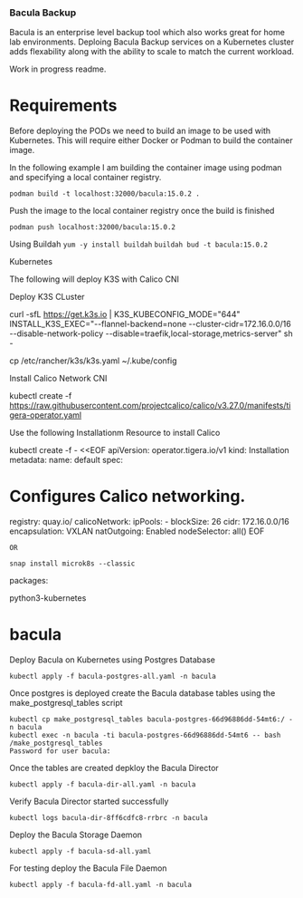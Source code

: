 ### Bacula Backup

  Bacula is an enterprise level backup tool which also works great for home lab environments. Deploing Bacula Backup services on a Kubernetes cluster adds flexability along with the ability to scale to match the current workload. 

Work in progress readme. 

# Requirements

Before deploying the PODs we need to build an image to be used with Kubernetes. This will require either Docker or Podman to build the container image. 

In the following example I am building the container image using podman and specifying a local container registry.

```podman build -t localhost:32000/bacula:15.0.2 .```

Push the image to the local container registry once the build is finished

```podman push localhost:32000/bacula:15.0.2```


Using Buildah
```yum -y install buildah```
```buildah bud -t bacula:15.0.2```

Kubernetes 

The following will deploy K3S with Calico CNI

Deploy K3S CLuster


curl -sfL https://get.k3s.io | K3S_KUBECONFIG_MODE="644" INSTALL_K3S_EXEC="--flannel-backend=none --cluster-cidr=172.16.0.0/16 --disable-network-policy --disable=traefik,local-storage,metrics-server" sh -

cp /etc/rancher/k3s/k3s.yaml ~/.kube/config

Install Calico Network CNI

kubectl create -f https://raw.githubusercontent.com/projectcalico/calico/v3.27.0/manifests/tigera-operator.yaml

Use the following Installationm Resource to install Calico

kubectl create -f - <<EOF
apiVersion: operator.tigera.io/v1
kind: Installation
metadata:
  name: default
spec:
  # Configures Calico networking.
  registry: quay.io/
  calicoNetwork:
    ipPools:
    - blockSize: 26
      cidr: 172.16.0.0/16
      encapsulation: VXLAN
      natOutgoing: Enabled
      nodeSelector: all()
EOF

    OR

```snap install microk8s --classic``` 


packages:

python3-kubernetes

# bacula


Deploy Bacula on Kubernetes using Postgres Database

```
kubectl apply -f bacula-postgres-all.yaml -n bacula
```
Once postgres is deployed create the Bacula database tables using the make_postgresql_tables script


```
kubectl cp make_postgresql_tables bacula-postgres-66d96886dd-54mt6:/ -n bacula
kubectl exec -n bacula -ti bacula-postgres-66d96886dd-54mt6 -- bash /make_postgresql_tables
Password for user bacula: 
```
Once the tables are created depkloy the Bacula Director

```
kubectl apply -f bacula-dir-all.yaml -n bacula
```

Verify Bacula Director started successfully

```
kubectl logs bacula-dir-8ff6cdfc8-rrbrc -n bacula 
```

Deploy the Bacula Storage Daemon

```
kubectl apply -f bacula-sd-all.yaml
```

For testing deploy the Bacula File Daemon

```
kubectl apply -f bacula-fd-all.yaml -n bacula
```
